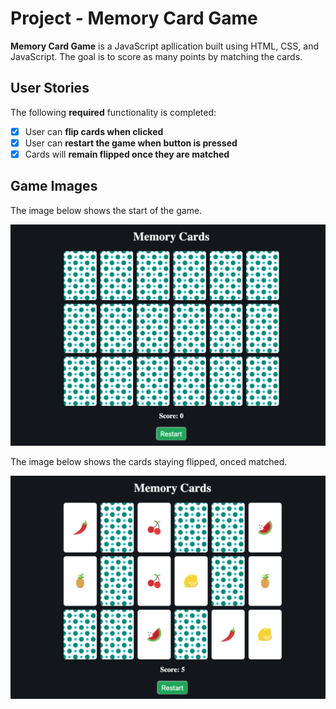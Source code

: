 # Project - Memory Card Game
**Memory Card Game** is a JavaScript apllication built using HTML, CSS, and JavaScript. The goal is to score as many points by matching the cards. 

## User Stories

The following **required** functionality is completed: 

* [x] User can **flip cards when clicked**
* [x] User can **restart the game when button is pressed**
* [x] Cards will **remain flipped once they are matched**

## Game Images

The image below shows the start of the game. 

<img src=" GameStart.png" />

The image below shows the cards staying flipped, onced matched. 

<img src= "MidGame.png" />


